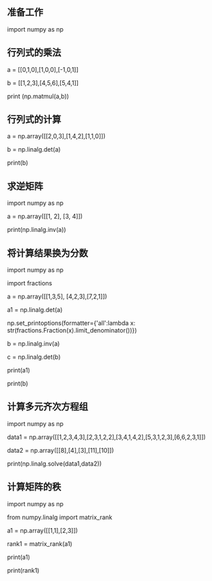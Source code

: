 ## 准备工作 

import numpy as np 

## 行列式的乘法

a = [[0,1,0],[1,0,0],[-1,0,1]] 

b = [[1,2,3],[4,5,6],[5,4,1]] 

print (np.matmul(a,b))

## 行列式的计算

a = np.array([[2,0,3],[1,4,2],[1,1,0]])

b = np.linalg.det(a)

print(b)

## 求逆矩阵

import numpy as np 

a = np.array([[1, 2], [3, 4]]) 

print(np.linalg.inv(a)) 

## 将计算结果换为分数

import numpy as np 

import fractions

a = np.array([[1,3,5], [4,2,3],[7,2,1]]) 

a1 = np.linalg.det(a)

np.set_printoptions(formatter={'all':lambda x: str(fractions.Fraction(x).limit_denominator())})

b = np.linalg.inv(a)

c = np.linalg.det(b)

print(a1)

print(b)

## 计算多元齐次方程组

import numpy as np

data1 = np.array([[1,2,3,4,3],[2,3,1,2,2],[3,4,1,4,2],[5,3,1,2,3],[6,6,2,3,1]])

data2 = np.array([[8],[4],[3],[11],[10]])

print(np.linalg.solve(data1,data2))

## 计算矩阵的秩

import numpy as np 

from numpy.linalg import matrix_rank 

a1 = np.array([[1,1],[2,3]]) 

rank1 = matrix_rank(a1) 

print(a1) 

print(rank1)